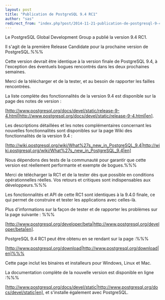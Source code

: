 ```yaml
---
layout: post
title: "Publication de PostgreSQL 9.4 RC1"
author: "sas"
redirect_from: "index.php?post/2014-11-21-publication-de-postgresql-9-4-rc1 "
---
```




Le PostgreSQL Global Development Group a publié la version 9.4 RC1. 



Il s'agit de la première Release Candidate pour la prochaine version de PostgreSQL.%%%

Cette version devrait être identique à la version finale de PostgreSQL 9.4, à l'exception des éventuels bogues rencontrés dans les deux prochaines semaines.



Merci de la télécharger et de la tester, et au besoin de rapporter les failles rencontrées.



La liste complète des fonctionnalités de la version 9.4 est disponible sur la page des notes de version :

[http://www.postgresql.org/docs/devel/static/release-9-4.html|http://www.postgresql.org/docs/devel/static/release-9-4.html|en].



Les descriptions détaillées et les notes complémentaires concernant les nouvelles fonctionnalités sont disponibles sur la page Wiki des fonctionnalités de la version 9.4 :

[http://wiki.postgresql.org/wiki/What%27s_new_in_PostgreSQL_9.4|http://wiki.postgresql.org/wiki/What%27s_new_in_PostgreSQL_9.4|en]



Nous dépendons des tests de la communauté pour garantir que cette version est réellement performante et exempte de bogues.%%%

Merci de télécharger la RC1 et de la tester dès que possible en conditions opérationnelles réelles. Vos retours et critiques sont indispensables aux développeurs.%%%

Les fonctionnalités et API de cette RC1 sont identiques à la 9.4.0 finale, ce qui permet de construire et tester les applications avec celles-là.



Plus d'informations sur la façon de tester et de rapporter les problèmes sur la page suivante : %%%

[http://www.postgresql.org/developer/beta|http://www.postgresql.org/developer/beta|en].



PostgreSQL 9.4 RC1 peut être obtenu en se rendant sur la page :%%%

[http://www.postgresql.org/download|http://www.postgresql.org/download|en]%%%

Cette page inclut les binaires et installeurs pour Windows, Linux et Mac.



La documentation complète de la nouvelle version est disponible en ligne :%%%

[http://www.postgresql.org/docs/devel/static|http://www.postgresql.org/docs/devel/static|en], et s'installe également avec PostgreSQL.